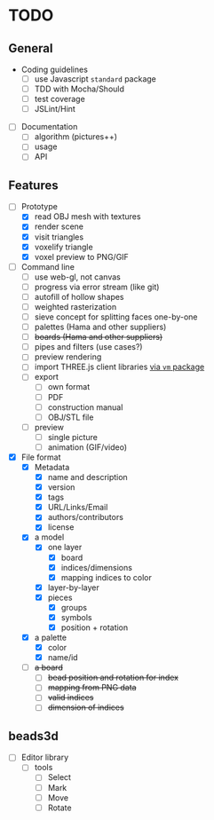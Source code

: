 # TODO

## General
* Coding guidelines
  * [ ] use Javascript `standard` package
  * [ ] TDD with Mocha/Should
  * [ ] test coverage
  * [ ] JSLint/Hint
* [ ] Documentation
  * [ ] algorithm (pictures++)
  * [ ] usage
  * [ ] API

## Features
* [ ] Prototype
  * [x] read OBJ mesh with textures
  * [x] render scene
  * [x] visit triangles
  * [x] voxelify triangle
  * [x] voxel preview to PNG/GIF
* [ ] Command line
  * [ ] use web-gl, not canvas
  * [ ] progress via error stream (like git)
  * [ ] autofill of hollow shapes
  * [ ] weighted rasterization
  * [ ] sieve concept for splitting faces one-by-one
  * [ ] palettes (Hama and other suppliers)
  * [ ] ~~boards (Hama and other suppliers)~~
  * [ ] pipes and filters (use cases?)
  * [ ] preview rendering
  * [ ] import THREE.js client libraries [via `vm` package](http://stackoverflow.com/questions/5171213/load-vanilla-javascript-libraries-into-node-js)
  * [ ] export
    * [ ] own format
    * [ ] PDF
    * [ ] construction manual
    * [ ] OBJ/STL file
  * [ ] preview
    * [ ] single picture
    * [ ] animation (GIF/video)
* [x] File format
  * [x] Metadata
    * [x] name and description
    * [x] version
    * [x] tags
    * [x] URL/Links/Email
    * [x] authors/contributors
    * [x] license
  * [x] a model
    * [x] one layer
      * [x] board
      * [x] indices/dimensions
      * [x] mapping indices to color
    * [x] layer-by-layer
    * [x] pieces
      * [x] groups
      * [x] symbols
      * [x] position + rotation
  * [x] a palette
    * [x] color
    * [x] name/id
  * [ ] ~~a board~~
    * [ ] ~~bead position and rotation for index~~
    * [ ] ~~mapping from PNG data~~
    * [ ] ~~valid indices~~
    * [ ] ~~dimension of indices~~

## beads3d
* [ ] Editor library
  * [ ] tools
    * [ ] Select
    * [ ] Mark
    * [ ] Move
    * [ ] Rotate
